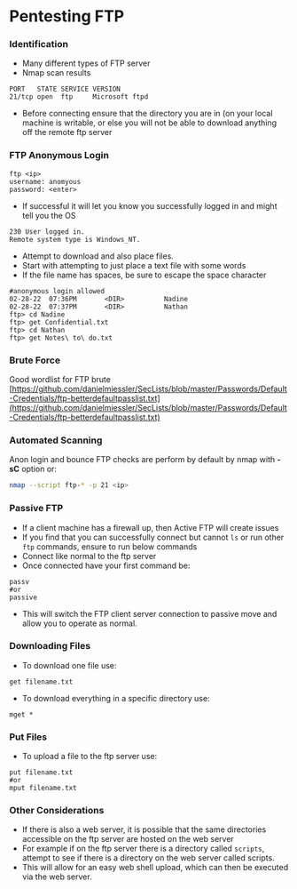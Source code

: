 # Pentesting FTP

### Identification&#x20;

* Many different types of FTP server&#x20;
* Nmap scan results&#x20;

```
PORT   STATE SERVICE VERSION
21/tcp open  ftp     Microsoft ftpd
```

* Before connecting ensure that the directory you are in (on your local machine is writable, or else you will not be able to download anything off the remote ftp server&#x20;

### FTP Anonymous Login

```
ftp <ip>
username: anomyous
password: <enter>
```

* If successful it will let you know you successfully logged in and might tell you the OS

```
230 User logged in.
Remote system type is Windows_NT.
```

* Attempt to download and also place files. &#x20;
* Start with attempting to just place a text file with some words&#x20;
* If the file name has spaces, be sure to escape the space character&#x20;

```
#anonymous login allowed
02-28-22  07:36PM       <DIR>          Nadine
02-28-22  07:37PM       <DIR>          Nathan
ftp> cd Nadine
ftp> get Confidential.txt
ftp> cd Nathan
ftp> get Notes\ to\ do.txt

```

### Brute Force&#x20;

Good wordlist for FTP brute [https://github.com/danielmiessler/SecLists/blob/master/Passwords/Default-Credentials/ftp-betterdefaultpasslist.txt](https://github.com/danielmiessler/SecLists/blob/master/Passwords/Default-Credentials/ftp-betterdefaultpasslist.txt)

### Automated Scanning

Anon login and bounce FTP checks are perform by default by nmap with **-sC** option or:

```bash
nmap --script ftp-* -p 21 <ip>
```

### Passive FTP&#x20;

* If a client machine has a firewall up, then Active FTP will create issues
* If you find that you can successfully connect but cannot `ls` or run other `ftp` commands, ensure to run below commands
* Connect like normal to the ftp server&#x20;
* Once connected have your first command be:

```
passv
#or
passive
```

* This will switch the FTP client server connection to passive move and allow you to operate as normal.

### Downloading Files

* To download one file use:

```
get filename.txt 
```

* To download everything in a specific directory use:

```
mget *
```

### Put Files

* To upload a file to the ftp server use:

```
put filename.txt 
#or 
mput filename.txt
```

### Other Considerations

* If there is also a web server, it is possible that the same directories accessible on the ftp server are hosted on the web server
* For example if on the ftp server there is a directory called `scripts`, attempt to see if there is a directory on the web server called scripts.
* This will allow for an easy web shell upload, which can then be executed via the web server.
